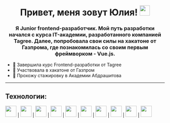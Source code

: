 <h1 align="center">Привет, меня зовут Юлия! 
<img src="https://github.com/blackcater/blackcater/raw/main/images/Hi.gif" height="32"/></h1>
<h3 align="center">Я Junior frontend-разработчик. Мой путь разработки начался с курса IT-академии, разработанного компанией Tagree. Далее, попробовала свои силы на хакатоне от Газпрома, где познакомилась со своим первым фреймворком - Vue.js.</h3>


- 🔭 Завершила курс Frontend-разработки от Tagree
- 🌱 Участвовала в хакатоне от Газпром
- 👯 Прохожу стажировку в Академии Абдрашитова

<hr>
<h2>Технологии:</h2>

<img src="https://user-images.githubusercontent.com/25181517/192158954-f88b5814-d510-4564-b285-dff7d6400dad.png" width="35"/> | <img src="https://user-images.githubusercontent.com/25181517/183898674-75a4a1b1-f960-4ea9-abcb-637170a00a75.png" width="35"/> | <img src="https://user-images.githubusercontent.com/25181517/192158956-48192682-23d5-4bfc-9dfb-6511ade346bc.png" width="35"/> | <img src="https://user-images.githubusercontent.com/25181517/202896760-337261ed-ee92-4979-84c4-d4b829c7355d.png" width="35"/> | <img src="https://user-images.githubusercontent.com/25181517/117447155-6a868a00-af3d-11eb-9cfe-245df15c9f3f.png" width="35"/> | <img src="https://user-images.githubusercontent.com/25181517/183897015-94a058a6-b86e-4e42-a37f-bf92061753e5.png" width="35"/> | <img src="https://user-images.githubusercontent.com/25181517/183890598-19a0ac2d-e88a-4005-a8df-1ee36782fde1.png" width="35"/> | <img src="https://user-images.githubusercontent.com/25181517/121401671-49102800-c959-11eb-9f6f-74d49a5e1774.png" width="35"/> | <img src="https://github.com/marwin1991/profile-technology-icons/assets/136815194/5f8c622c-c217-4649-b0a9-7e0ee24bd704" width="35"/> | <img src="https://github-production-user-asset-6210df.s3.amazonaws.com/62091613/261395532-b40892ef-efb8-4b0e-a6b5-d1cfc2f3fc35.png" width="35"/>


  


